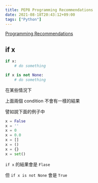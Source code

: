 ```yaml
---
title: PEP8 Programming Recommendations
date: 2021-08-18T20:43:12+09:00
tags: ["Python"]
---
```

[Programming Recommendations](https://www.python.org/dev/peps/pep-0008/#programming-recommendations)

## if x

```python
if x:
    # do something
```

```python
if x is not None:
    # do something
```

在某些情況下

上面兩個 condition 不會有一樣的結果

譬如說下面的例子中

```python
x = False
x = ''
x = 0
x = 0.0
x = []
x = ()
x = {}
x = set()
```

`if x` 的結果會是 `Flase`

但 `if x is not None` 會是 `True`
